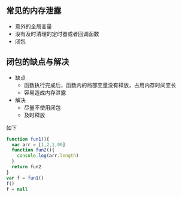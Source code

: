 ## 常见的内存泄露
* 意外的全局变量
* 没有及时清理的定时器或者回调函数
* 闭包

## 闭包的缺点与解决
* 缺点
    * 函数执行完成后，函数内的局部变量没有释放，占用内存时间变长
    * 容易造成内存泄露
* 解决
    * 尽量不使用闭包
    * 及时释放

如下

```js
function fun1(){
  var arr = [1,2,1,00]
  function fun2(){
    console.log(arr.length)
  }
  return fun2
}
var f = fun1()
f()
f = null
```